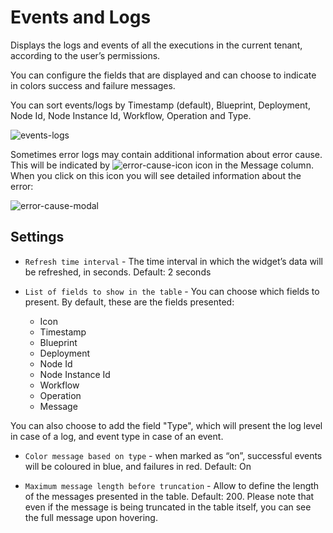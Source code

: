 # Events and Logs
Displays the logs and events of all the executions in the current tenant, according to the user’s permissions.

You can configure the fields that are displayed and can choose to indicate in colors success and failure messages.

You can sort events/logs by Timestamp (default), Blueprint, Deployment, Node Id, Node Instance Id, Workflow, Operation and Type.

![events-logs]( /images/ui/widgets/events-logs.png )

Sometimes error logs may contain additional information about error cause. This will be indicated by ![error-cause-icon]( /images/ui/icons/error-cause-icon.png ) icon in the Message column. When you click on this icon you will see detailed information about the error:

![error-cause-modal]( /images/ui/widgets/events-logs-error-cause-modal.png )


## Settings

* `Refresh time interval` - The time interval in which the widget’s data will be refreshed, in seconds. Default: 2 seconds
* `List of fields to show in the table` - You can choose which fields to present. By default, these are the fields presented:

   * Icon
   * Timestamp
   * Blueprint
   * Deployment
   * Node Id
   * Node Instance Id
   * Workflow
   * Operation
   * Message

You can also choose to add the field "Type", which will present the log level in case of a log, and event type in case of an event.

* `Color message based on type` - when marked as “on”, successful events will be coloured in blue, and failures in red. Default: On

* `Maximum message length before truncation` - Allow to define the length of the messages presented in the table. Default: 200. Please note that even if the message is being truncated in the table itself, you can see the full message upon hovering.
